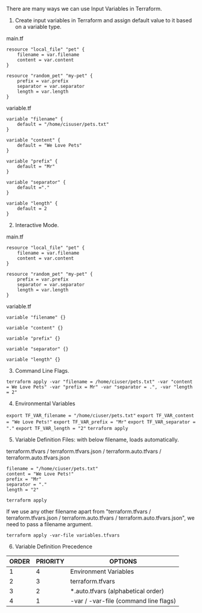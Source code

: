 There are many ways we can use Input Variables in Terraform.
1. Create input variables in Terraform and assign default value to it based on a variable type.

main.tf
```
resource "local_file" "pet" {
    filename = var.filename
    content = var.content
}

resource "random_pet" "my-pet" {
    prefix = var.prefix
    separator = var.separator
    length = var.length
}
```

variable.tf
```
variable "filename" {
    default = "/home/cisuser/pets.txt"
}

variable "content" {
    default = "We Love Pets"
}

variable "prefix" {
    default = "Mr"
}

variable "separator" {
    default ="."
}

variable "length" {
    default = 2
}
```

2. Interactive Mode.

main.tf
```
resource "local_file" "pet" {
    filename = var.filename
    content = var.content
}

resource "random_pet" "my-pet" {
    prefix = var.prefix
    separator = var.separator
    length = var.length
}
```

variable.tf
```
variable "filename" {}

variable "content" {}

variable "prefix" {}

variable "separator" {}

variable "length" {}
```

3. Command Line Flags.

`terraform apply -var "filename = /home/ciuser/pets.txt" -var "content = We Love Pets" -var "prefix = Mr" -var "separator = .", -var "length = 2"`

4. Environmental Variables

`export TF_VAR_filename = "/home/ciuser/pets.txt"`
`export TF_VAR_content = "We Love Pets!"`
`export TF_VAR_prefix = "Mr"`
`export TF_VAR_separator = "."`
`export TF_VAR_length = "2"`
`terraform apply`

5. Variable Definition Files: with below filename, loads automatically.

terraform.tfvars / terraform.tfvars.json / terraform.auto.tfvars / terraform.auto.tfvars.json
```
filename = "/home/ciuser/pets.txt"
content = "We Love Pets!"
prefix = "Mr"
separator = "."
length = "2"
```
`terraform apply`


If we use any other filename apart from "terraform.tfvars / terraform.tfvars.json / terraform.auto.tfvars / terraform.auto.tfvars.json", we need to pass a filename argument.

`terraform apply -var-file variables.tfvars`

6. Variable Definition Precedence

| ORDER | PRIORITY | OPTIONS |
| ----------- | ----------- | ----------- |
| 1 | 4 | Environment Variables |
| 2 | 3 | terraform.tfvars |
| 3 | 2 | *.auto.tfvars (alphabetical order) |
| 4 | 1 | -var / -var-file (command line flags) |
